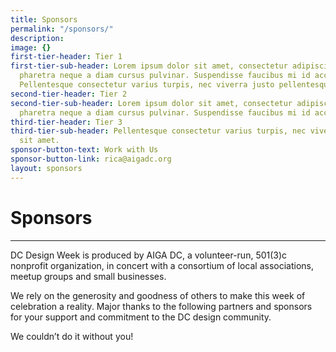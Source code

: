 ```yaml
---
title: Sponsors
permalink: "/sponsors/"
description: 
image: {}
first-tier-header: Tier 1
first-tier-sub-header: Lorem ipsum dolor sit amet, consectetur adipiscing elit. Integer
  pharetra neque a diam cursus pulvinar. Suspendisse faucibus mi id accumsan lobortis.
  Pellentesque consectetur varius turpis, nec viverra justo pellentesque sit amet.
second-tier-header: Tier 2
second-tier-sub-header: Lorem ipsum dolor sit amet, consectetur adipiscing elit. Integer
  pharetra neque a diam cursus pulvinar. Suspendisse faucibus mi id accumsan lobortis.
third-tier-header: Tier 3
third-tier-sub-header: Pellentesque consectetur varius turpis, nec viverra justo pellentesque
  sit amet.
sponsor-button-text: Work with Us
sponsor-button-link: rica@aigadc.org
layout: sponsors
---
```


# Sponsors

---

DC Design Week is produced by AIGA DC, a volunteer-run, 501(3)c nonprofit organization, in concert with a consortium of local associations, meetup groups and small businesses.

We rely on the generosity and goodness of others to make this week of celebration a reality. Major thanks to the following partners and sponsors for your support and commitment to the DC design community.

We couldn’t do it without you!